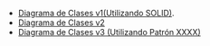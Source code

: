   -  [Diagrama de Clases v1(Utilizando SOLID)](https://drive.google.com/file/d/11IWOFRKximEFkUaB4nRyEx-70ex8tV-f/view?usp=sharing).
  -  [Diagrama de Clases v2](https://drive.google.com/file/d/1HIRTfPSktzmvUTH-4oQClEZdKWaOZRsV/view?usp=sharing)
  - [Diagrama de Clases v3 (Utilizando Patrón XXXX)](https://drive.google.com/file/d/1RZdHuDrlXeR3bRNS6-ycGpXHh9QtbRX8/view?usp=sharing)
